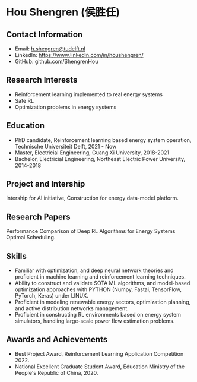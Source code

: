 # Hou Shengren (侯胜任)

## Contact Information

- Email: h.shengren@tudelft.nl
- LinkedIn: https://www.linkedin.com/in/houshengren/
- GitHub: github.com/ShengrenHou
## Research Interests
- Reinforcement learning implemented to real energy systems
- Safe RL
- Optimization problems in energy systems
## Education

- PhD candidate, Reinforcement learning based energy system operation, Technische Universiteit Delft, 2021 - Now
- Master, Electricial Engineering,  Guang Xi University, 2018-2021
- Bachelor, Electricial Engineering, Northeast Electric Power University, 2014-2018

## Project and Intership 
Intership for AI initiative, Construction for energy data-model platform.

## Research Papers
Performance Comparison of Deep RL Algorithms for Energy Systems Optimal Scheduling.

## Skills

- Familiar with optimization, and deep neural network theories and proficient in machine learning and reinforcement learning techniques.
- Ability to construct and validate SOTA ML algorithms, and model-based optimization approaches with PYTHON (Numpy, Fastai, TensorFlow, PyTorch, Keras) under LINUX.
- Proficient in modeling renewable energy sectors, optimization planning, and active distribution networks management.
- Proficient in constructing RL environments based on energy system simulators, handling large-scale power flow estimation problems. 

## Awards and Achievements

- Best Project Award, Reinforcement Learning Application Competition 2022.
- National Excellent Graduate Student Award, Education Ministry of the People's Republic of China, 2020. 
